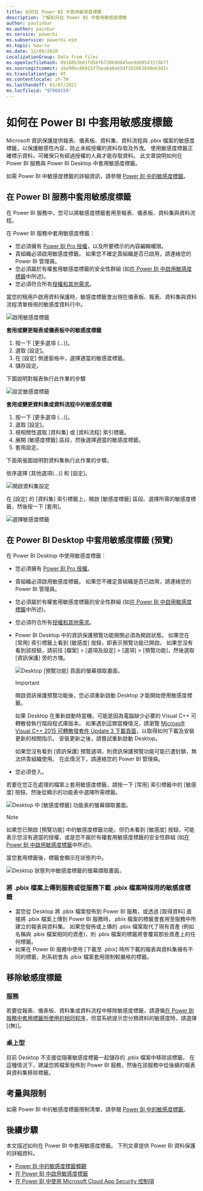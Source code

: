 ```yaml
---
title: 如何在 Power BI 中套用敏感度標籤
description: 了解如何在 Power BI 中套用敏感度標籤
author: paulinbar
ms.author: painbar
ms.service: powerbi
ms.subservice: powerbi-eim
ms.topic: how-to
ms.date: 12/09/2020
LocalizationGroup: Data from files
ms.openlocfilehash: 09188b3b03fd5bfb720b98045ee9d895d337d677
ms.sourcegitcommit: a5e98bc86915f7bea6a0ab5df282683840e63d2c
ms.translationtype: HT
ms.contentlocale: zh-TW
ms.lasthandoff: 01/07/2021
ms.locfileid: "97969159"
---
```

# <a name="how-to-apply-sensitivity-labels-in-power-bi"></a>如何在 Power BI 中套用敏感度標籤

Microsoft 資訊保護提供報表、儀表板、資料集、資料流程與 .pbix 檔案的敏感度標籤，以保護敏感性內容，防止未經授權的資料存取及外洩。 使用敏感度標籤正確標示資料，可確保只有經過授權的人員才能存取資料。 此文章說明如何在 Power BI 服務與 Power BI Desktop 中套用敏感度標籤。

如需 Power BI 中敏感度標籤的詳細資訊，請參閱 [Power BI 中的敏感度標籤](service-security-sensitivity-label-overview.md)。

## <a name="apply-sensitivity-labels-in-the-power-bi-service"></a>在 Power BI 服務中套用敏感度標籤

在 Power BI 服務中，您可以將敏感度標籤套用至報表、儀表板、資料集與資料流程。

在 Power BI 服務中套用敏感度標籤：
* 您必須擁有 [Power BI Pro 授權](./service-admin-purchasing-power-bi-pro.md)，以及所要標示的內容編輯權限。
* 貴組織必須啟用敏感度標籤。 如果您不確定貴組織是否已啟用，請連絡您的 Power BI 管理員。
* 您必須屬於有權套用敏感度標籤的安全性群組 (如[在 Power BI 中啟用敏感度標籤](./service-security-enable-data-sensitivity-labels.md)中所述)。
* 您必須符合所有[授權和其他需求](./service-security-enable-data-sensitivity-labels.md#licensing-and-requirements)。

當您的租用戶啟用資料保護時，敏感度標籤會出現在儀表板、報表、資料集與資料流程清單檢視的敏感度資料行中。

![啟用敏感度標籤](media/service-security-apply-data-sensitivity-labels/apply-data-sensitivity-labels-01.png)

**套用或變更報表或儀表板中的敏感度標籤**
1. 按一下 [更多選項 (...)]。
1. 選取 [設定]。
1. 在 [設定] 側邊窗格中，選擇適當的敏感度標籤。
1. 儲存設定。

下圖說明對報表執行此作業的步驟

![設定敏感度標籤](media/service-security-apply-data-sensitivity-labels/apply-data-sensitivity-labels-02.png)

**套用或變更資料集或資料流程中的敏感度標籤**

1. 按一下 [更多選項 (...)]。
1. 選取 [設定]。
1. 視相關性選取 [資料集] 或 [資料流程] 索引標籤。
1. 展開 [敏感度標籤] 區段，然後選擇適當的敏感度標籤。
1. 套用設定。

下面兩張圖說明對資料集執行此作業的步驟。

依序選擇 [其他選項(...)] 和 [設定]。

![開啟資料集設定](media/service-security-apply-data-sensitivity-labels/apply-data-sensitivity-labels-05.png)

在 [設定] 的 [資料集] 索引標籤上，開啟 [敏感度標籤] 區段、選擇所需的敏感度標籤，然後按一下 [套用]。

![選擇敏感度標籤](media/service-security-apply-data-sensitivity-labels/apply-data-sensitivity-labels-06.png)

## <a name="apply-sensitivity-labels-in-power-bi-desktop-preview"></a>在 Power BI Desktop 中套用敏感度標籤 (預覽)

在 Power BI Desktop 中使用敏感度標籤：
* 您必須擁有 [Power BI Pro 授權](./service-admin-purchasing-power-bi-pro.md)。
* 貴組織必須啟用敏感度標籤。 如果您不確定貴組織是否已啟用，請連絡您的 Power BI 管理員。
* 您必須屬於有權套用敏感度標籤的安全性群組 (如[在 Power BI 中啟用敏感度標籤](./service-security-enable-data-sensitivity-labels.md)中所述)。
* 您必須符合所有[授權和其他需求](./service-security-enable-data-sensitivity-labels.md#licensing-and-requirements)。
* Power BI Desktop 中的資訊保護預覽功能開關必須為開啟狀態。 如果您在 [常用] 索引標籤上看到 [敏感度] 按鈕，即表示預覽功能已開啟。 如果您沒有看到該按鈕，請前往 [檔案] > [選項及設定] > [選項] > [預覽功能]，然後選取 [資訊保護] 旁的方塊。

    ![Desktop [預覽功能] 頁面的螢幕擷取畫面。](media/service-security-apply-data-sensitivity-labels/desktop-preview-features-page.png)

    >[!Important]
    >開啟資訊保護預覽功能後，您必須重新啟動 Desktop 才能開始使用敏感度標籤。
    >
    >如果 Desktop 在重新啟動時當機，可能是因為電腦缺少必要的 Visual C++ 可轉散發執行階段程式庫版本。 如果遇到這類當機情況，請瀏覽 [Microsoft Visual C++ 2015 可轉散發套件 Update 3 下載頁面](https://www.microsoft.com/download/details.aspx?id=53587)，以取得如何下載及安裝更新的相關指示。 安裝更新之後，請嘗試重新啟動 Desktop。

    如果您沒有看到 [資訊保護] 預覽選項，則資訊保護預覽功能可能已遭封鎖，無法供貴組織使用。 在此情況下，請連絡您的 Power BI 管理員。

* 您必須登入。

若要在您正在處理的檔案上套用敏感度標籤，請按一下 [常用] 索引標籤中的 [敏感度] 按鈕，然後從顯示的功能表中選擇所需標籤。

![Desktop 中 [敏感度標籤] 功能表的螢幕擷取畫面。](media/service-security-apply-data-sensitivity-labels/sensitivity-label-menu-desktop.png)

>[!NOTE]
> 如果您已開啟 [預覽功能] 中的敏感度標籤功能，但仍未看到 [敏感度] 按鈕，可能表示您沒有適當的授權，或是您不屬於有權套用敏感度標籤的安全性群組 (如[在 Power BI 中啟用敏感度標籤](./service-security-enable-data-sensitivity-labels.md)中所述)。

當您套用標籤後，標籤會顯示在狀態列中。

![Desktop 狀態列中敏感度標籤的螢幕擷取畫面。](media/service-security-apply-data-sensitivity-labels/sensitivity-label-in-desktop-status-bar.png)

### <a name="sensitivity-labels-when-uploading-or-downloading-pbix-files-tofrom-the-service"></a>將 .pbix 檔案上傳到服務或從服務下載 .pbix 檔案時採用的敏感度標籤
* 當您從 Desktop 將 .pbix 檔案發佈到 Power BI 服務，或透過 [取得資料] 直接將 .pbix 檔案上傳到 Power BI 服務時，.pbix 檔案的標籤會套用至服務中所建立的報表與資料集。 如果您發佈或上傳的 .pbix 檔案取代了現有資產 (例如名稱與 .pbix 檔案相同的資產)，則 .pbix 檔案的標籤將會覆寫那些資產上的任何標籤。
* 如果在 Power BI 服務中使用 [下載至 .pbix] 時所下載的報表與資料集擁有不同的標籤，則系統會為 .pbix 檔案套用限制較嚴格的標籤。

## <a name="remove-sensitivity-labels"></a>移除敏感度標籤

### <a name="service"></a>服務
若要從報表、儀表板、資料集或資料流程中移除敏感度標籤，請遵循[在 Power BI 服務中套用標籤所使用的相同程序](#apply-sensitivity-labels-in-the-power-bi-service)，但當系統提示您分類資料的敏感度時，請選擇 [(無)]。

### <a name="desktop"></a>桌上型
目前 Desktop 不支援從隨著敏感度標籤一起儲存的 .pbix 檔案中移除該標籤。 在這種情況下，建議您將檔案發佈到 Power BI 服務，然後在該服務中從後續的報表與資料集移除標籤。

## <a name="considerations-and-limitations"></a>考量與限制

如需 Power BI 中的敏感度標籤限制清單，請參閱 [Power BI 中的敏感度標籤](service-security-sensitivity-label-overview.md#limitations)。

## <a name="next-steps"></a>後續步驟

本文描述如何在 Power BI 中套用敏感度標籤。 下列文章提供 Power BI 資料保護的詳細資料。 

* [Power BI 中的敏感度標籤概觀](./service-security-sensitivity-label-overview.md)
* [在 Power BI 中啟用敏感度標籤](./service-security-enable-data-sensitivity-labels.md)
* [在 Power BI 中使用 Microsoft Cloud App Security 控制項](./service-security-using-microsoft-cloud-app-security-controls.md)